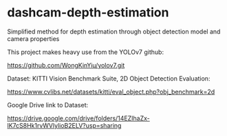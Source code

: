 # dashcam-depth-estimation
Simplified method for depth estimation through object detection model and camera properties

This project makes heavy use from the YOLOv7 github:

https://github.com/WongKinYiu/yolov7.git 

Dataset: KITTI Vision Benchmark Suite, 2D Object Detection Evaluation:

https://www.cvlibs.net/datasets/kitti/eval_object.php?obj_benchmark=2d

Google Drive link to Dataset:

https://drive.google.com/drive/folders/14EZIhaZx-lK7cS8Hk1rvWVlylioB2ELV?usp=sharing 


